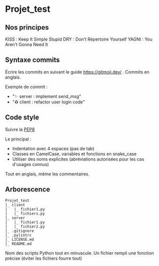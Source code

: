 # Projet_test

## Nos principes 

KISS : Keep It Simple Stupid
DRY : Don't Répertoire Yourself
YAGNI : You Aren't Gonna Need It

## Syntaxe commits

Écrire les commits en suivant le guide https://gitmoji.dev/ .
Commits en anglais. 

Exemple de commit : 
 - ":sparkles: server : implement send_msg"
 - ":recycle: client : refactor user login code"

## Code style

Suivre la [PEP8](https://www.python.org/dev/peps/pep-0008/)

Le principal :
 - Indentation avec 4 espaces (pas de tab)
 - Classes en CamelCase, variables et fonctions en snake_case
 - Utiliser des noms explicites (abréviations autorisées pour les cas d'usages connus)

Tout en anglais, même les commentaires.

## Arborescence

```
Projet_test
|_ client
|   |_ fichier1.py
|   |_ fichiers.py
|_ server
|   |_ fichier1.py
|   |_ fichier2.py
|_ .gitignore
|_ .pylintrc
|_ LICENSE.md
|_ README.md
```

Nom des scripts Python tout en minuscule.
Un fichier rempli une fonction précise (éviter les fichiers fourre tout)
